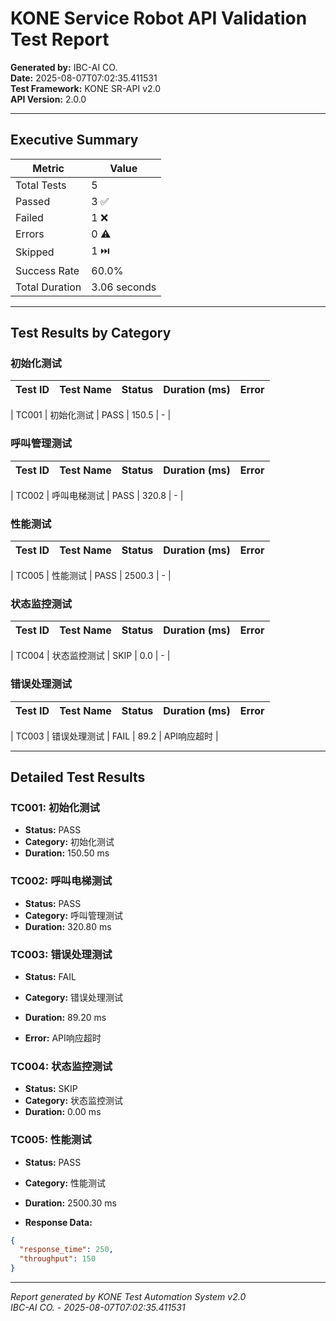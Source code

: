 # KONE Service Robot API Validation Test Report

**Generated by:** IBC-AI CO.  
**Date:** 2025-08-07T07:02:35.411531  
**Test Framework:** KONE SR-API v2.0  
**API Version:** 2.0.0

---

## Executive Summary

| Metric | Value |
|--------|-------|
| Total Tests | 5 |
| Passed | 3 ✅ |
| Failed | 1 ❌ |
| Errors | 0 ⚠️ |
| Skipped | 1 ⏭️ |
| Success Rate | 60.0% |
| Total Duration | 3.06 seconds |

---

## Test Results by Category


### 初始化测试

| Test ID | Test Name | Status | Duration (ms) | Error |
|---------|-----------|--------|---------------|-------|

| TC001 | 初始化测试 | PASS | 150.5 | - |



### 呼叫管理测试

| Test ID | Test Name | Status | Duration (ms) | Error |
|---------|-----------|--------|---------------|-------|

| TC002 | 呼叫电梯测试 | PASS | 320.8 | - |



### 性能测试

| Test ID | Test Name | Status | Duration (ms) | Error |
|---------|-----------|--------|---------------|-------|

| TC005 | 性能测试 | PASS | 2500.3 | - |



### 状态监控测试

| Test ID | Test Name | Status | Duration (ms) | Error |
|---------|-----------|--------|---------------|-------|

| TC004 | 状态监控测试 | SKIP | 0.0 | - |



### 错误处理测试

| Test ID | Test Name | Status | Duration (ms) | Error |
|---------|-----------|--------|---------------|-------|

| TC003 | 错误处理测试 | FAIL | 89.2 | API响应超时 |




---

## Detailed Test Results


### TC001: 初始化测试

- **Status:** PASS
- **Category:** 初始化测试
- **Duration:** 150.50 ms




### TC002: 呼叫电梯测试

- **Status:** PASS
- **Category:** 呼叫管理测试
- **Duration:** 320.80 ms




### TC003: 错误处理测试

- **Status:** FAIL
- **Category:** 错误处理测试
- **Duration:** 89.20 ms

- **Error:** API响应超时




### TC004: 状态监控测试

- **Status:** SKIP
- **Category:** 状态监控测试
- **Duration:** 0.00 ms




### TC005: 性能测试

- **Status:** PASS
- **Category:** 性能测试
- **Duration:** 2500.30 ms


- **Response Data:** 
```json
{
  "response_time": 250,
  "throughput": 150
}
```




---

*Report generated by KONE Test Automation System v2.0*  
*IBC-AI CO. - 2025-08-07T07:02:35.411531*